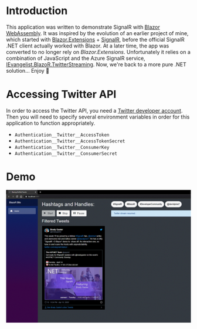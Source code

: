 # Introduction

This application was written to demonstrate SignalR with [Blazor WebAssembly](https://devblogs.microsoft.com/aspnet/blazor-webassembly-3-2-0-preview-1-release-now-available/). It was inspired by the evolution of an earlier project of mine, which started with [Blazor.Extensions](https://github.com/BlazorExtensions) + [SignalR](https://github.com/BlazorExtensions/SignalR), before the official SignalR .NET client actually worked with Blazor. At a later time, the app was converted to no longer rely on *Blazor.Extensions*. Unfortunately it relies on a combination of JavaScript and the Azure SignalR service, [IEvangelist.BlazoR.TwitterStreaming](https://github.com/IEvangelist/IEvangelist.BlazoR.TwitterStreaming). Now, we're back to a more pure .NET solution... Enjoy :metal:

# Accessing Twitter API

In order to access the Twitter API, you need a [Twitter developer account](https://developer.twitter.com/en/apps/create). Then you will need to specify several environment variables in order for this application to function appropriately.

- `Authentication__Twitter__AccessToken`
- `Authentication__Twitter__AccessTokenSecret`
- `Authentication__Twitter__ConsumerKey`
- `Authentication__Twitter__ConsumerSecret`

# Demo

![Demos](assets/demo-image.png "Demo")
